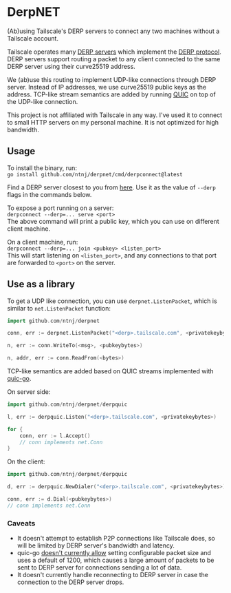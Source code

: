# DerpNET

(Ab)using Tailscale's DERP servers to connect any two machines without a Tailscale account.

Tailscale operates many [DERP servers](https://tailscale.com/kb/1232/derp-servers) which implement the [DERP protocol](https://github.com/tailscale/tailscale/blob/main/derp/derp.go).
DERP servers support routing a packet to any client connected to the same DERP server using their curve25519 address.

We (ab)use this routing to implement UDP-like connections through DERP server. Instead of IP addresses, we use curve25519 public keys as the address. TCP-like stream semantics are added by running [QUIC](https://en.wikipedia.org/wiki/QUIC) on top of the UDP-like connection.

This project is not affiliated with Tailscale in any way. I've used it to connect to small HTTP servers on my personal machine. It is not optimized for high bandwidth.

## Usage

To install the binary, run:  
`go install github.com/ntnj/derpnet/cmd/derpconnect@latest`

Find a DERP server closest to you from [here](https://login.tailscale.com/derpmap/default). Use it as the value of `--derp` flags in the commands below.

To expose a port running on a server:  
`derpconnect --derp=... serve <port>`  
The above command will print a public key, which you can use on different client machine.  

On a client machine, run:  
`derpconnect --derp=... join <pubkey> <listen_port>`  
This will start listening on `<listen_port>`, and any connections to that port are forwarded to `<port>` on the server.

## Use as a library

To get a UDP like connection, you can use `derpnet.ListenPacket`, which is similar to `net.ListenPacket` function:

```go
import github.com/ntnj/derpnet

conn, err := derpnet.ListenPacket("<derp>.tailscale.com", <privatekeybytes>)

n, err := conn.WriteTo(<msg>, <pubkeybytes>)

n, addr, err := conn.ReadFrom(<bytes>)
```

TCP-like semantics are added based on QUIC streams implemented with [quic-go](https://github.com/quic-go/quic-go). 

On server side:

```go
import github.com/ntnj/derpnet/derpquic

l, err := derpquic.Listen("<derp>.tailscale.com", <privatekeybytes>)

for {
    conn, err := l.Accept()
    // conn implements net.Conn
}

```

On the client:
```go
import github.com/ntnj/derpnet/derpquic

d, err := derpquic.NewDialer("<derp>.tailscale.com", <privatekeybytes>)

conn, err := d.Dial(<pubkeybytes>)
// conn implements net.Conn
```

### Caveats

- It doesn't attempt to establish P2P connections like Tailscale does, so will be limited by DERP server's bandwidth and latency.
- quic-go [doesn't currently allow](https://github.com/quic-go/quic-go/issues/3385) setting configurable packet size and uses a default of 1200, which causes a large amount of packets to be sent to DERP server for connections sending a lot of data.
- It doesn't currently handle reconnecting to DERP server in case the connection to the DERP server drops.

